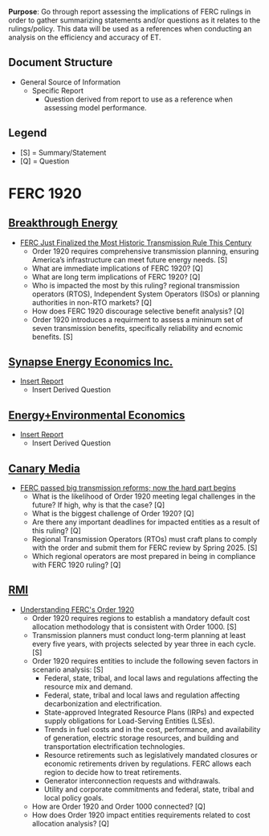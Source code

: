 **Purpose**: Go through report assessing the implications of FERC rulings in order to gather summarizing statements and/or questions as it relates to the rulings/policy. This data will be used as a references when conducting an analysis on the efficiency and accuracy of ET.

Document Structure
-----------------------------------------------------------
- General Source of Information
    - Specific Report
        - Question derived from report to use as a reference when assessing model performance.

**Legend**
-----------------------------------------------------------
* [S] = Summary/Statement
* [Q] = Question

**FERC 1920**
===========================================================
[Breakthrough Energy](https://www.breakthroughenergy.org/)
-----------------------------------------------------------
* [FERC Just Finalized the Most Historic Transmission Rule This Century](https://www.breakthroughenergy.org/news/ferc-transmission-rule/)
    * Order 1920 requires comprehensive transmission planning, ensuring America’s infrastructure can meet future energy needs. [S]
    * What are immediate implications of FERC 1920? [Q]
    * What are long term implications of FERC 1920? [Q]
    * Who is impacted the most by this ruling? regional transmission operators (RTOS), Independent System Operators (ISOs) or planning authorities in non-RTO markets? [Q]
    * How does FERC 1920 discourage selective benefit analysis? [Q]
    * Order 1920 introduces a requirment to assess a minimum set of seven transmission benefits, specifically reliability and ecnomic benefits. [S]



[Synapse Energy Economics Inc.](https://www.synapse-energy.com/)
-----------------------------------------------------------
* [Insert Report]()
    * Insert Derived Question

[Energy+Environmental Economics](https://www.ethree.com/)
-----------------------------------------------------------
* [Insert Report]()
    * Insert Derived Question

[Canary Media](https://www.potomaceconomics.com/)
-----------------------------------------------------------
* [FERC passed big transmission reforms; now the hard part begins](https://www.canarymedia.com/articles/transmission/ferc-passed-big-transmission-reforms-now-the-hard-part-begins)
    * What is the likelihood of Order 1920 meeting legal challenges in the future? If high, why is that the case? [Q]
    * What is the biggest challenge of Order 1920? [Q]
    * Are there any important deadlines for impacted entities as a result of this ruling? [Q]
    * Regional Transmission Operators (RTOs) must craft plans to comply with the order and submit them for FERC review by Spring 2025. [S]
    * Which regional operators are most prepared in being in compliance with FERC 1920 ruling? [Q]


[RMI](https://rmi.org/)
-----------------------------------------------------------
* [Understanding FERC's Order 1920](https://rmi.org/insight/understanding-fercs-order-1920/)
    * Order 1920 requires regions to establish a mandatory default cost allocation methodology that is consistent with Order 1000. [S]
    * Transmission planners must conduct long-term planning at least every five years, with projects selected by year three in each cycle. [S]
    * Order 1920 requires entities to include the following seven factors in scenario analysis: [S]
        * Federal, state, tribal, and local laws and regulations affecting the resource mix and demand.
        * Federal, state, tribal and local laws and regulation affecting decarbonization and electrification. 
        * State-approved Integrated Resource Plans (IRPs) and expected supply obligations for Load-Serving Entities (LSEs).
        * Trends in fuel costs and in the cost, performance, and availability of generation, electric storage resources, and building and transportation electrification technologies.
        * Resource retirements such as legislatively mandated closures or economic retirements driven by regulations. FERC allows each region to decide how to treat retirements. 
        * Generator interconnection requests and withdrawals. 
        * Utility and corporate commitments and federal, state, tribal and local policy goals. 
    * How are Order 1920 and Order 1000 connected? [Q]
    * How does Order 1920 impact entities requirements related to cost allocation analysis? [Q]


